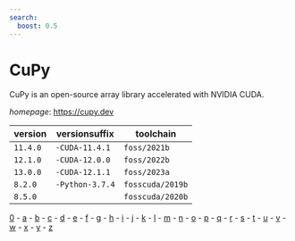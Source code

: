 ```yaml
---
search:
  boost: 0.5
---
```

# CuPy

CuPy is an open-source array library accelerated with NVIDIA CUDA.

*homepage*: <https://cupy.dev>

version | versionsuffix | toolchain
--------|---------------|----------
``11.4.0`` | ``-CUDA-11.4.1`` | ``foss/2021b``
``12.1.0`` | ``-CUDA-12.0.0`` | ``foss/2022b``
``13.0.0`` | ``-CUDA-12.1.1`` | ``foss/2023a``
``8.2.0`` | ``-Python-3.7.4`` | ``fosscuda/2019b``
``8.5.0`` |  | ``fosscuda/2020b``

[0](../0/index.md) - [a](../a/index.md) - [b](../b/index.md) - [c](../c/index.md) - [d](../d/index.md) - [e](../e/index.md) - [f](../f/index.md) - [g](../g/index.md) - [h](../h/index.md) - [i](../i/index.md) - [j](../j/index.md) - [k](../k/index.md) - [l](../l/index.md) - [m](../m/index.md) - [n](../n/index.md) - [o](../o/index.md) - [p](../p/index.md) - [q](../q/index.md) - [r](../r/index.md) - [s](../s/index.md) - [t](../t/index.md) - [u](../u/index.md) - [v](../v/index.md) - [w](../w/index.md) - [x](../x/index.md) - [y](../y/index.md) - [z](../z/index.md)

